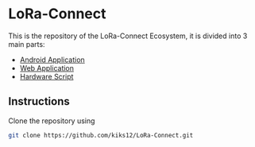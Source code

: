 # LoRa-Connect

This is the repository of the LoRa-Connect Ecosystem, it is divided into 3 main parts:

- [Android Application](https://github.com/kiks12/LoRa-Connect/tree/main/android)
- [Web Application](https://github.com/kiks12/LoRa-Connect/tree/main/client)
- [Hardware Script](https://github.com/kiks12/LoRa-Connect/tree/main/arduino)

## Instructions

Clone the repository using

```bash
git clone https://github.com/kiks12/LoRa-Connect.git
```

